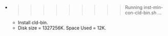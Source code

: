 * >>>>>>>>> Running inst-min-con-cld-bin.sh ...
  * Install cld-bin.
  * Disk size = 1327256K. Space Used = 12K.
